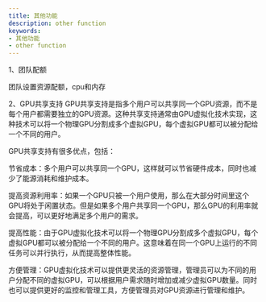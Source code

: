 ```yaml
---
title: 其他功能
description: other function
keywords:
- 其他功能
- other function
---
```


1、团队配额

团队设置资源配额，cpu和内存


2、GPU共享支持
GPU共享支持是指多个用户可以共享同一个GPU资源，而不是每个用户都需要独立的GPU资源。这种共享支持通常由GPU虚拟化技术实现，这种技术可以将一个物理GPU分割成多个虚拟GPU，每个虚拟GPU都可以被分配给一个不同的用户。

GPU共享支持有很多优点，包括：

节省成本：多个用户可以共享同一个GPU，这样就可以节省硬件成本，同时也减少了能源消耗和维护成本。

提高资源利用率：如果一个GPU只被一个用户使用，那么在大部分时间里这个GPU将处于闲置状态。但是如果多个用户共享同一个GPU，那么GPU的利用率就会提高，可以更好地满足多个用户的需求。

提高性能：由于GPU虚拟化技术可以将一个物理GPU分割成多个虚拟GPU，每个虚拟GPU都可以被分配给一个不同的用户。这意味着在同一个GPU上运行的不同任务可以并行执行，从而提高整体性能。

方便管理：GPU虚拟化技术可以提供更灵活的资源管理，管理员可以为不同的用户分配不同的虚拟GPU，可以根据用户需求随时增加或减少虚拟GPU数量。同时也可以提供更好的监控和管理工具，方便管理员对GPU资源进行管理和维护。